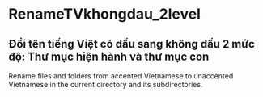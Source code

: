 # RenameTVkhongdau_2level
Đổi tên tiếng Việt có dấu sang không dấu 2 mức độ: Thư mục hiện hành và thư mục con
------------

Rename files and folders from accented Vietnamese to unaccented Vietnamese in the current directory and its subdirectories.
